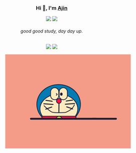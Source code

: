### <div align="center">Hi 👋, I'm <a href="https://xwj1024.github.io">Ajin</a></div>

<p align="center">
    <img src="https://img.shields.io/github/stars/xwj1024"/>
    <img src="https://img.shields.io/github/followers/xwj1024"/>
</p>

###### <div align="center">good good study, day day up.</div>

<p align="center">
    <img src="https://github-readme-stats.vercel.app/api?username=xwj1024&count_private=true&theme=dark&show_icons=true" height="165" />
    <img src="https://github-readme-stats.vercel.app/api/top-langs/?username=xwj1024&theme=dark&show_icons=true" height="165" />
</p>

<img align="right" alt="Coding" width="400" src="Doraemon.gif">
